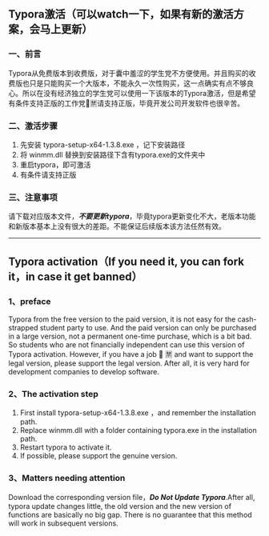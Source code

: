 ## Typora激活（可以watch一下，如果有新的激活方案，会马上更新）

### 一、前言

Typora从免费版本到收费版，对于囊中羞涩的学生党不方便使用。并且购买的收费版也只是只能购买一个大版本，不能永久一次性购买，这一点确实有点不够良心。所以在没有经济独立的学生党可以使用一下该版本的Typora激活，但是希望有条件支持正版的工作党🔞🈲️请支持正版，毕竟开发公司开发软件也很辛苦。

### 二、激活步骤

1. 先安装 typora-setup-x64-1.3.8.exe ，记下安装路径
2. 将 winmm.dll 替换到安装路径下含有typora.exe的文件夹中
3. 重启typora，即可激活
5. 有条件请支持正版

### 三、注意事项

请下载对应版本文件，***不要更新typora***，毕竟typora更新变化不大，老版本功能和新版本基本上没有很大的差距。不能保证后续版本该方法任然有效。

---

## Typora activation（If you need it, you can fork it，in case it get banned）

### 1、preface

Typora from the free version to the paid version, it is not easy for the cash-strapped student party to use. And the paid version can only be purchased in a large version, not a permanent one-time purchase, which is a bit bad. So students who are not financially independent can use this version of Typora activation. However, if you have a job  🔞 🈲️ and want to support the legal version, please support the legal version. After all, it is very hard for development companies to develop software.

### 2、The activation step

1. First install typora-setup-x64-1.3.8.exe ，and remember the installation path.
2. Replace winmm.dll with a folder containing typora.exe in the installation path.
3. Restart typora to activate it.
5. If possible, please support the genuine version.

### 3、Matters needing attention

Download the corresponding version file，***Do Not Update Typora***.After all, typora update changes little, the old version and the new version of functions are basically no big gap. There is no guarantee that this method will work in subsequent versions.
